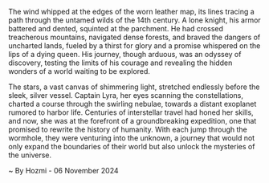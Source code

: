 
The wind whipped at the edges of the worn leather map, its lines tracing a path through the untamed wilds of the 14th century.  A lone knight, his armor battered and dented, squinted at the parchment. He had crossed treacherous mountains, navigated dense forests, and braved the dangers of uncharted lands, fueled by a thirst for glory and a promise whispered on the lips of a dying queen. His journey, though arduous, was an odyssey of discovery, testing the limits of his courage and revealing the hidden wonders of a world waiting to be explored.

The stars, a vast canvas of shimmering light, stretched endlessly before the sleek, silver vessel. Captain Lyra, her eyes scanning the constellations, charted a course through the swirling nebulae, towards a distant exoplanet rumored to harbor life. Centuries of interstellar travel had honed her skills, and now, she was at the forefront of a groundbreaking expedition, one that promised to rewrite the history of humanity. With each jump through the wormhole, they were venturing into the unknown, a journey that would not only expand the boundaries of their world but also unlock the mysteries of the universe. 

~ By Hozmi - 06 November 2024
